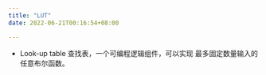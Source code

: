 ```yaml
---
title: "LUT"
date: 2022-06-21T00:16:54+08:00

---
```


- Look-up table 查找表，一个可编程逻辑组件，可以实现 最多固定数量输入的任意布尔函数。